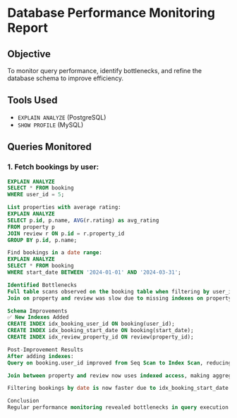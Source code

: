 # Database Performance Monitoring Report

## Objective
To monitor query performance, identify bottlenecks, and refine the database schema to improve efficiency.

## Tools Used
- `EXPLAIN ANALYZE` (PostgreSQL)
- `SHOW PROFILE` (MySQL)

## Queries Monitored

### 1. Fetch bookings by user:
```sql
EXPLAIN ANALYZE
SELECT * FROM booking
WHERE user_id = 5;

List properties with average rating:
EXPLAIN ANALYZE
SELECT p.id, p.name, AVG(r.rating) as avg_rating
FROM property p
JOIN review r ON p.id = r.property_id
GROUP BY p.id, p.name;

Find bookings in a date range:
EXPLAIN ANALYZE
SELECT * FROM booking
WHERE start_date BETWEEN '2024-01-01' AND '2024-03-31';

Identified Bottlenecks
Full table scans observed on the booking table when filtering by user_id or start_date.
Join on property and review was slow due to missing indexes on property_id in review.

Schema Improvements
✅ New Indexes Added
CREATE INDEX idx_booking_user_id ON booking(user_id);
CREATE INDEX idx_booking_start_date ON booking(start_date);
CREATE INDEX idx_review_property_id ON review(property_id);

Post-Improvement Results
After adding indexes:
Query on booking.user_id improved from Seq Scan to Index Scan, reducing cost and execution time.

Join between property and review now uses indexed access, making aggregation faster.

Filtering bookings by date is now faster due to idx_booking_start_date.

Conclusion
Regular performance monitoring revealed bottlenecks in query execution. Applying proper indexes and analyzing query plans led to measurable improvements in speed and resource use. These changes are essential for scalability in large datasets.
